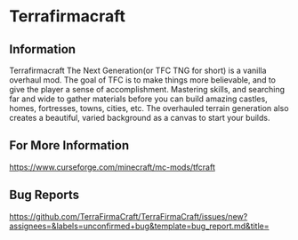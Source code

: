 # Terrafirmacraft

## Information
Terrafirmacraft The Next Generation(or TFC TNG for short) is a vanilla overhaul mod. The goal of TFC is to make things more believable, and to give the player a sense of accomplishment. Mastering skills, and searching far and wide to gather materials before you can build amazing castles, homes, fortresses, towns, cities, etc. The overhauled terrain generation also creates a beautiful, varied background as a canvas to start your builds.

## For More Information
https://www.curseforge.com/minecraft/mc-mods/tfcraft
## Bug Reports
https://github.com/TerraFirmaCraft/TerraFirmaCraft/issues/new?assignees=&labels=unconfirmed+bug&template=bug_report.md&title=